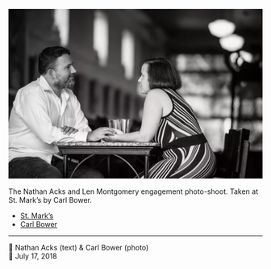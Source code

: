 ![Nathan and Len sitting in the back of St. Mark’s](assets/fc3330cbc5022ddc90a0be8c42a4049a.webp)

The Nathan Acks and Len Montgomery engagement photo-shoot. Taken at St. Mark’s by Carl Bower.

* [St. Mark’s](http://www.stmarkscoffeehouse.com)
* [Carl Bower](https://carlbowerphotos.com)

- - - -

<span aria-hidden="true">👥</span> Nathan Acks (text) & Carl Bower (photo)  
<span aria-hidden="true">📅</span> July 17, 2018
